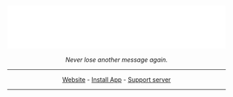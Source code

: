 <div align="center">
  <picture>
     <source media="(prefers-color-scheme: dark)" srcset="www/public/hero-title-transparent.png">
     <source media="(prefers-color-scheme: light)" srcset="www/public/hero-title-transparent-dark.png">
     <img alt="Archiver logo" src="www/public/hero-title-transparent.png">
  </picture>
  
  <i>Never lose another message again.</i>


-------
<a href="https://archiver.asterisk.lol">Website</a> - <a href="https://discord.com/oauth2/authorize?client_id=1311438512045949029">Install App</a> - <a href="https://discord.gg/d3a9dW9KHN">Support server</a>

-------
</div>
